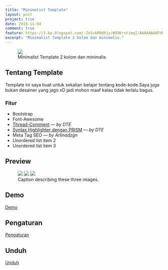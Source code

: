 ```yaml
---
title: "Minimalist Template"
layout: post
project: true
date: 2018-11-04
comment: true
feature: https://3.bp.blogspot.com/-Zo1vkR0dh1s/W95KrstimqI/AAAAAAAAFd0/QFuUV-kNMbsBSJ4OgXKfQAItQGB6cqRjgCLcBGAs/s1600/homepage.png
excerpt: "Minimalist Template 2 kolom dan minimalis."
---
```


<figure>
    <a href="https://3.bp.blogspot.com/-Zo1vkR0dh1s/W95KrstimqI/AAAAAAAAFd0/QFuUV-kNMbsBSJ4OgXKfQAItQGB6cqRjgCLcBGAs/s1600/homepage.png"><img src="https://3.bp.blogspot.com/-Zo1vkR0dh1s/W95KrstimqI/AAAAAAAAFd0/QFuUV-kNMbsBSJ4OgXKfQAItQGB6cqRjgCLcBGAs/s1600/homepage.png"></a>
    <figcaption>Minimalist Template 2 kolom dan minimalis</figcaption>
</figure>

## Tentang Template
Template ini saya buat untuk sekalian belajar tentang kode-kode.Saya juga bukan desainer yang jago xD jadi mohon maaf kalau tidak terlalu bagus.
### Fitur 
<ul>
<li> Bootstrap <span class="badge badge-pill badge-success"><i class="fas fa-check-circle"></i></span> </li>
<li> Font-Awesome <span class="badge badge-pill badge-success"><i class="fas fa-check-circle"></i></span> </li>
<li> <a target='_blank' href="https://www.dte.web.id/2013/01/membuat-fitur-komentar-berbalas.html">Thread-Comment</a> <cite>— by DTE </cite> <span class="badge badge-pill badge-success"><i class="fas fa-check-circle"></i></span> </li>
<li> <a target='_blank' href="https://www.dte.web.id/2012/09/syntax-highlighter-dengan-prism.html">Syntax Highlighter dengan PRISM</a> <cite>— by DTE </cite> <span class="badge badge-pill badge-success"><i class="fas fa-check-circle"></i></span> </li>
<li>Meta Tag SEO  <cite>— by Arlinadzgn </cite> <span class="badge badge-pill badge-success"><i class="fas fa-check-circle"></i></span> </li>
<li>Unordered list item 2</li>
<li>Unordered list item 3</li>
</ul>

## Preview

<figure class="third">
	<img src="https://2.bp.blogspot.com/-teeEm9dYA_U/W95KrOU_MxI/AAAAAAAAFds/DAAQsehTSXsX5PdKXwCW3uwqYvkHCjZVQCLcBGAs/s1600/content.png">
	<img src="https://4.bp.blogspot.com/-k6bCertbAQY/W95KroEYamI/AAAAAAAAFdw/MVZuzr-b74QzY51SUBnFIJ1BC116T4y8QCLcBGAs/s1600/komen.png" imageanchor="1" >
	<img src="https://1.bp.blogspot.com/-Y8xDsNtlWD8/W95KsIaRaFI/AAAAAAAAFd4/F9_TCmkZuRQb2I6DQ-9gANbfhLJ5cd2RQCLcBGAs/s1600/page.png">
	<figcaption>Caption describing these three images.</figcaption>
</figure>

## Demo
<a href="https://template-p1.blogspot.com/" class="btn"><i class="fas fa-eye"></i> Demo</a>

## Pengaturan
<a href="https://template-p1.blogspot.com/p/tentang.html" class="btn"><i class="fas fa-cog"></i> Pengaturan</a>

## Unduh
<a href="#" class="btn"><i class="fas fa-file-download"></i> Unduh</a>
